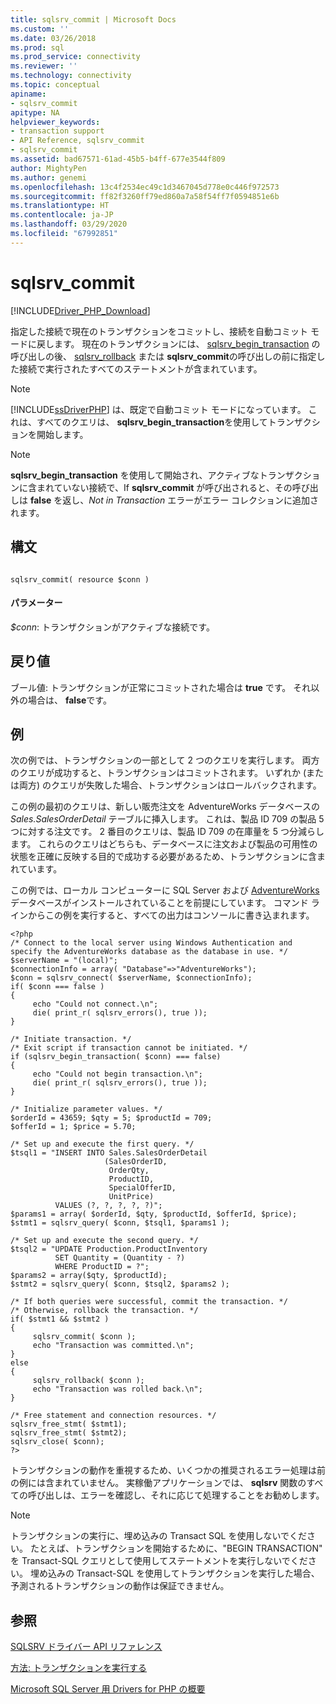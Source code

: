 ```yaml
---
title: sqlsrv_commit | Microsoft Docs
ms.custom: ''
ms.date: 03/26/2018
ms.prod: sql
ms.prod_service: connectivity
ms.reviewer: ''
ms.technology: connectivity
ms.topic: conceptual
apiname:
- sqlsrv_commit
apitype: NA
helpviewer_keywords:
- transaction support
- API Reference, sqlsrv_commit
- sqlsrv_commit
ms.assetid: bad67571-61ad-45b5-b4ff-677e3544f809
author: MightyPen
ms.author: genemi
ms.openlocfilehash: 13c4f2534ec49c1d3467045d778e0c446f972573
ms.sourcegitcommit: ff82f3260ff79ed860a7a58f54ff7f0594851e6b
ms.translationtype: HT
ms.contentlocale: ja-JP
ms.lasthandoff: 03/29/2020
ms.locfileid: "67992851"
---
```

# <a name="sqlsrv_commit"></a>sqlsrv_commit
[!INCLUDE[Driver_PHP_Download](../../includes/driver_php_download.md)]

指定した接続で現在のトランザクションをコミットし、接続を自動コミット モードに戻します。 現在のトランザクションには、 [sqlsrv_begin_transaction](../../connect/php/sqlsrv-begin-transaction.md) の呼び出しの後、 [sqlsrv_rollback](../../connect/php/sqlsrv-rollback.md) または **sqlsrv_commit**の呼び出しの前に指定した接続で実行されたすべてのステートメントが含まれています。  
  
> [!NOTE]  
> [!INCLUDE[ssDriverPHP](../../includes/ssdriverphp_md.md)] は、既定で自動コミット モードになっています。 これは、すべてのクエリは、 **sqlsrv_begin_transaction**を使用してトランザクションを開始します。  
  
> [!NOTE]  
> **sqlsrv_begin_transaction** を使用して開始され、アクティブなトランザクションに含まれていない接続で、If **sqlsrv_commit** が呼び出されると、その呼び出しは **false** を返し、*Not in Transaction* エラーがエラー コレクションに追加されます。  
  
## <a name="syntax"></a>構文  
  
```  
  
sqlsrv_commit( resource $conn )  
```  
  
#### <a name="parameters"></a>パラメーター  
*$conn*: トランザクションがアクティブな接続です。  
  
## <a name="return-value"></a>戻り値  
ブール値: トランザクションが正常にコミットされた場合は **true** です。 それ以外の場合は、 **false**です。  
  
## <a name="example"></a>例  
次の例では、トランザクションの一部として 2 つのクエリを実行します。 両方のクエリが成功すると、トランザクションはコミットされます。 いずれか (または両方) のクエリが失敗した場合、トランザクションはロールバックされます。  
  
この例の最初のクエリは、新しい販売注文を AdventureWorks データベースの *Sales.SalesOrderDetail* テーブルに挿入します。 これは、製品 ID 709 の製品 5 つに対する注文です。 2 番目のクエリは、製品 ID 709 の在庫量を 5 つ分減らします。 これらのクエリはどちらも、データベースに注文および製品の可用性の状態を正確に反映する目的で成功する必要があるため、トランザクションに含まれています。  
  
この例では、ローカル コンピューターに SQL Server および [AdventureWorks](https://github.com/Microsoft/sql-server-samples/tree/master/samples/databases/adventure-works) データベースがインストールされていることを前提にしています。 コマンド ラインからこの例を実行すると、すべての出力はコンソールに書き込まれます。  
  
```  
<?php  
/* Connect to the local server using Windows Authentication and  
specify the AdventureWorks database as the database in use. */  
$serverName = "(local)";  
$connectionInfo = array( "Database"=>"AdventureWorks");  
$conn = sqlsrv_connect( $serverName, $connectionInfo);  
if( $conn === false )  
{  
     echo "Could not connect.\n";  
     die( print_r( sqlsrv_errors(), true ));  
}  
  
/* Initiate transaction. */  
/* Exit script if transaction cannot be initiated. */  
if (sqlsrv_begin_transaction( $conn) === false)  
{  
     echo "Could not begin transaction.\n";  
     die( print_r( sqlsrv_errors(), true ));  
}  
  
/* Initialize parameter values. */  
$orderId = 43659; $qty = 5; $productId = 709;  
$offerId = 1; $price = 5.70;  
  
/* Set up and execute the first query. */  
$tsql1 = "INSERT INTO Sales.SalesOrderDetail   
                     (SalesOrderID,   
                      OrderQty,   
                      ProductID,   
                      SpecialOfferID,   
                      UnitPrice)  
          VALUES (?, ?, ?, ?, ?)";  
$params1 = array( $orderId, $qty, $productId, $offerId, $price);  
$stmt1 = sqlsrv_query( $conn, $tsql1, $params1 );  
  
/* Set up and execute the second query. */  
$tsql2 = "UPDATE Production.ProductInventory   
          SET Quantity = (Quantity - ?)   
          WHERE ProductID = ?";  
$params2 = array($qty, $productId);  
$stmt2 = sqlsrv_query( $conn, $tsql2, $params2 );  
  
/* If both queries were successful, commit the transaction. */  
/* Otherwise, rollback the transaction. */  
if( $stmt1 && $stmt2 )  
{  
     sqlsrv_commit( $conn );  
     echo "Transaction was committed.\n";  
}  
else  
{  
     sqlsrv_rollback( $conn );  
     echo "Transaction was rolled back.\n";  
}  
  
/* Free statement and connection resources. */  
sqlsrv_free_stmt( $stmt1);  
sqlsrv_free_stmt( $stmt2);  
sqlsrv_close( $conn);  
?>  
```  
  
トランザクションの動作を重視するため、いくつかの推奨されるエラー処理は前の例には含まれていません。 実稼働アプリケーションでは、 **sqlsrv** 関数のすべての呼び出しは、エラーを確認し、それに応じて処理することをお勧めします。  
  
> [!NOTE]  
> トランザクションの実行に、埋め込みの Transact SQL を使用しないでください。 たとえば、トランザクションを開始するために、"BEGIN TRANSACTION" を Transact-SQL クエリとして使用してステートメントを実行しないでください。 埋め込みの Transact-SQL を使用してトランザクションを実行した場合、予測されるトランザクションの動作は保証できません。  
  
## <a name="see-also"></a>参照  
[SQLSRV ドライバー API リファレンス](../../connect/php/sqlsrv-driver-api-reference.md)

[方法: トランザクションを実行する](../../connect/php/how-to-perform-transactions.md)

[Microsoft SQL Server 用 Drivers for PHP の概要](../../connect/php/overview-of-the-php-sql-driver.md)
  
